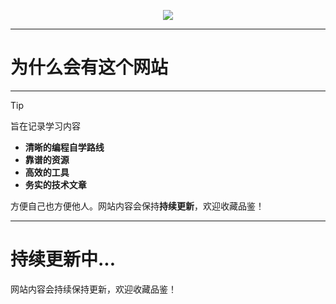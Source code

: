 
<p align="center">
    <a href="https://www.buaa.edu.cn/" target="_blank">
        <img src="https://s1.ax1x.com/2022/08/29/vfFeIO.jpg" width=""/>
    </a>
</p>



---
# **为什么会有这个网站**
---

> [!TIP]
>  
>  旨在记录学习内容
>  - **清晰的编程自学路线**
>  - **靠谱的资源**
>  - **高效的工具**
>  - **务实的技术文章**
>
> 方便自己也方便他人。网站内容会保持**持续更新**，欢迎收藏品鉴！



---
# 持续更新中...

网站内容会持续保持更新，欢迎收藏品鉴！